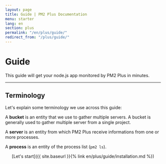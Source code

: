 ```yaml
---
layout: page
title: Guide | PM2 Plus Documentation
menu: starter
lang: en
section: plus
permalink: "/en/plus/guide/"
redirect_from: "/plus/guide/"
---
```


# Guide

This guide will get your node.js app monitored by PM2 Plus in minutes.

---

## Terminology

Let's explain some terminology we use across this guide:

A **bucket** is an entity that we use to gather multiple servers. A bucket is generally used to gather multiple server from a single project.

A **server** is an entity from which PM2 Plus receive informations from one or more processes.

A **process** is an entity of the process list (`pm2 ls`).

<p align="center">[Let's start]({{ site.baseurl }}{% link en/plus/guide/installation.md %})</p>